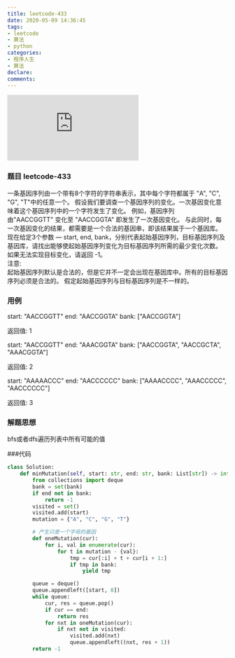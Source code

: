 ```yaml
---
title: leetcode-433
date: 2020-05-09 14:36:45
tags:
- leetcode
- 算法
- python
categories:
- 程序人生
- 算法
declare:
comments:
---
```


![图片](http://api.mtyqx.cn/api/random.php?9)
<!-- more -->

### 题目 leetcode-433

一条基因序列由一个带有8个字符的字符串表示，其中每个字符都属于 "A", "C", "G", "T"中的任意一个。
假设我们要调查一个基因序列的变化。一次基因变化意味着这个基因序列中的一个字符发生了变化。
例如，基因序列由"AACCGGTT" 变化至 "AACCGGTA" 即发生了一次基因变化。
与此同时，每一次基因变化的结果，都需要是一个合法的基因串，即该结果属于一个基因库。
现在给定3个参数 — start, end, bank，分别代表起始基因序列，目标基因序列及基因库，请找出能够使起始基因序列变化为目标基因序列所需的最少变化次数。
如果无法实现目标变化，请返回 -1。
<br>注意:</br>
起始基因序列默认是合法的，但是它并不一定会出现在基因库中。所有的目标基因序列必须是合法的。
假定起始基因序列与目标基因序列是不一样的。


### 用例

start: "AACCGGTT"
end:   "AACCGGTA"
bank: \["AACCGGTA"\]

返回值: 1

start: "AACCGGTT"
end:   "AAACGGTA"
bank: \["AACCGGTA", "AACCGCTA", "AAACGGTA"\]

返回值: 2

start: "AAAAACCC"
end:   "AACCCCCC"
bank: \["AAAACCCC", "AAACCCCC", "AACCCCCC"\]

返回值: 3

### 解题思想

bfs或者dfs遍历列表中所有可能的值

###代码

```python
class Solution:
    def minMutation(self, start: str, end: str, bank: List[str]) -> int:
        from collections import deque
        bank = set(bank)
        if end not in bank:
            return -1
        visited = set()
        visited.add(start)
        mutation = {"A", "C", "G", "T"}

        # 产生只差一个字母的基因
        def oneMutation(cur):
            for i, val in enumerate(cur):
                for t in mutation - {val}:
                    tmp = cur[:i] + t + cur[i + 1:]
                    if tmp in bank:
                        yield tmp

        queue = deque()
        queue.appendleft([start, 0])
        while queue:
            cur, res = queue.pop()
            if cur == end:
                return res
            for nxt in oneMutation(cur):
                if nxt not in visited:
                    visited.add(nxt)
                    queue.appendleft((nxt, res + 1))
        return -1
```
